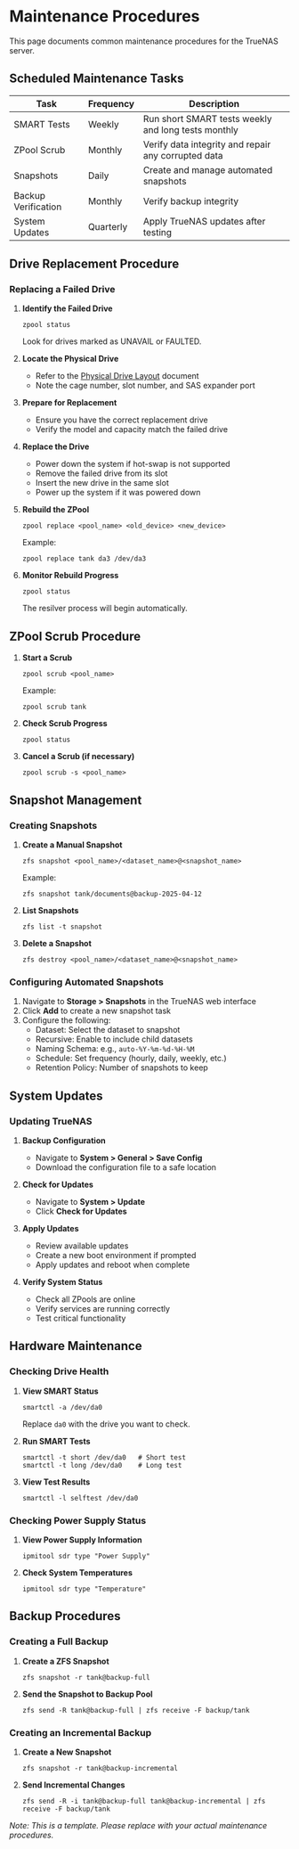 # Maintenance Procedures

This page documents common maintenance procedures for the TrueNAS server.

## Scheduled Maintenance Tasks

| Task | Frequency | Description |
|------|-----------|-------------|
| SMART Tests | Weekly | Run short SMART tests weekly and long tests monthly |
| ZPool Scrub | Monthly | Verify data integrity and repair any corrupted data |
| Snapshots | Daily | Create and manage automated snapshots |
| Backup Verification | Monthly | Verify backup integrity |
| System Updates | Quarterly | Apply TrueNAS updates after testing |

## Drive Replacement Procedure

### Replacing a Failed Drive

1. **Identify the Failed Drive**
   ```
   zpool status
   ```
   Look for drives marked as UNAVAIL or FAULTED.

2. **Locate the Physical Drive**
   - Refer to the [Physical Drive Layout](Physical-Drive-Layout.md) document
   - Note the cage number, slot number, and SAS expander port

3. **Prepare for Replacement**
   - Ensure you have the correct replacement drive
   - Verify the model and capacity match the failed drive

4. **Replace the Drive**
   - Power down the system if hot-swap is not supported
   - Remove the failed drive from its slot
   - Insert the new drive in the same slot
   - Power up the system if it was powered down

5. **Rebuild the ZPool**
   ```
   zpool replace <pool_name> <old_device> <new_device>
   ```
   Example:
   ```
   zpool replace tank da3 /dev/da3
   ```

6. **Monitor Rebuild Progress**
   ```
   zpool status
   ```
   The resilver process will begin automatically.

## ZPool Scrub Procedure

1. **Start a Scrub**
   ```
   zpool scrub <pool_name>
   ```
   Example:
   ```
   zpool scrub tank
   ```

2. **Check Scrub Progress**
   ```
   zpool status
   ```

3. **Cancel a Scrub (if necessary)**
   ```
   zpool scrub -s <pool_name>
   ```

## Snapshot Management

### Creating Snapshots

1. **Create a Manual Snapshot**
   ```
   zfs snapshot <pool_name>/<dataset_name>@<snapshot_name>
   ```
   Example:
   ```
   zfs snapshot tank/documents@backup-2025-04-12
   ```

2. **List Snapshots**
   ```
   zfs list -t snapshot
   ```

3. **Delete a Snapshot**
   ```
   zfs destroy <pool_name>/<dataset_name>@<snapshot_name>
   ```

### Configuring Automated Snapshots

1. Navigate to **Storage > Snapshots** in the TrueNAS web interface
2. Click **Add** to create a new snapshot task
3. Configure the following:
   - Dataset: Select the dataset to snapshot
   - Recursive: Enable to include child datasets
   - Naming Schema: e.g., `auto-%Y-%m-%d-%H-%M`
   - Schedule: Set frequency (hourly, daily, weekly, etc.)
   - Retention Policy: Number of snapshots to keep

## System Updates

### Updating TrueNAS

1. **Backup Configuration**
   - Navigate to **System > General > Save Config**
   - Download the configuration file to a safe location

2. **Check for Updates**
   - Navigate to **System > Update**
   - Click **Check for Updates**

3. **Apply Updates**
   - Review available updates
   - Create a new boot environment if prompted
   - Apply updates and reboot when complete

4. **Verify System Status**
   - Check all ZPools are online
   - Verify services are running correctly
   - Test critical functionality

## Hardware Maintenance

### Checking Drive Health

1. **View SMART Status**
   ```
   smartctl -a /dev/da0
   ```
   Replace `da0` with the drive you want to check.

2. **Run SMART Tests**
   ```
   smartctl -t short /dev/da0   # Short test
   smartctl -t long /dev/da0    # Long test
   ```

3. **View Test Results**
   ```
   smartctl -l selftest /dev/da0
   ```

### Checking Power Supply Status

1. **View Power Supply Information**
   ```
   ipmitool sdr type "Power Supply"
   ```

2. **Check System Temperatures**
   ```
   ipmitool sdr type "Temperature"
   ```

## Backup Procedures

### Creating a Full Backup

1. **Create a ZFS Snapshot**
   ```
   zfs snapshot -r tank@backup-full
   ```

2. **Send the Snapshot to Backup Pool**
   ```
   zfs send -R tank@backup-full | zfs receive -F backup/tank
   ```

### Creating an Incremental Backup

1. **Create a New Snapshot**
   ```
   zfs snapshot -r tank@backup-incremental
   ```

2. **Send Incremental Changes**
   ```
   zfs send -R -i tank@backup-full tank@backup-incremental | zfs receive -F backup/tank
   ```

*Note: This is a template. Please replace with your actual maintenance procedures.*
